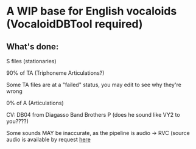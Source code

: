 # A WIP base for English vocaloids (VocaloidDBTool required)

## What's done:

S files (stationaries)

90% of TA (Triphoneme Articulations?)

Some TA files are at a "failed" status, you may edit to see why they're wrong

0% of A (Articulations)

CV: DB04 from Diagasso Band Brothers P (does he sound like VY2 to you????)

Some sounds MAY be inaccurate, as the pipeline is audio -> RVC (source audio is available by request [here](https://forms.gle/UaEKqVSoSayj8VQM7)

